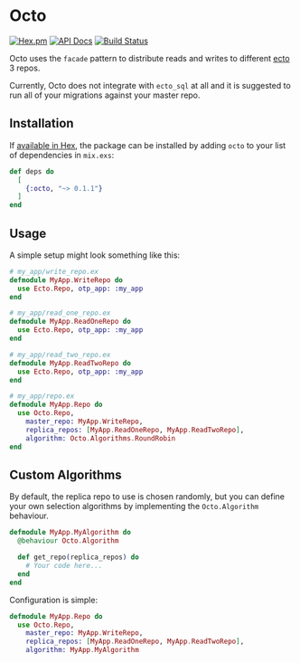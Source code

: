 # Octo

[![Hex.pm](https://img.shields.io/hexpm/v/octo.svg)](https://hex.pm/packages/octo) [![API Docs](https://img.shields.io/badge/api-docs-yellow.svg?style=flat)](http://hexdocs.pm/octo/) [![Build Status](https://travis-ci.org/connorjacobsen/octo.svg?branch=master)](https://travis-ci.org/connorjacobsen/octo)

Octo uses the `facade` pattern to distribute reads and writes to different [ecto](https://github.com/elixir-ecto/ecto) 3 repos.

Currently, Octo does not integrate with `ecto_sql` at all and it is suggested to run all of your migrations against your master repo.

## Installation

If [available in Hex](https://hex.pm/docs/publish), the package can be installed
by adding `octo` to your list of dependencies in `mix.exs`:

```elixir
def deps do
  [
    {:octo, "~> 0.1.1"}
  ]
end
```

## Usage

A simple setup might look something like this:

```elixir
# my_app/write_repo.ex
defmodule MyApp.WriteRepo do
  use Ecto.Repo, otp_app: :my_app
end

# my_app/read_one_repo.ex
defmodule MyApp.ReadOneRepo do
  use Ecto.Repo, otp_app: :my_app
end

# my_app/read_two_repo.ex
defmodule MyApp.ReadTwoRepo do
  use Ecto.Repo, otp_app: :my_app
end

# my_app/repo.ex
defmodule MyApp.Repo do
  use Octo.Repo,
    master_repo: MyApp.WriteRepo,
    replica_repos: [MyApp.ReadOneRepo, MyApp.ReadTwoRepo],
    algorithm: Octo.Algorithms.RoundRobin
end
```

## Custom Algorithms

By default, the replica repo to use is chosen randomly, but you can define your own selection algorithms by implementing the `Octo.Algorithm` behaviour.

```elixir
defmodule MyApp.MyAlgorithm do
  @behaviour Octo.Algorithm

  def get_repo(replica_repos) do
    # Your code here...
  end
end
```

Configuration is simple:

```elixir
defmodule MyApp.Repo do
  use Octo.Repo,
    master_repo: MyApp.WriteRepo,
    replica_repos: [MyApp.ReadOneRepo, MyApp.ReadTwoRepo],
    algorithm: MyApp.MyAlgorithm
```
